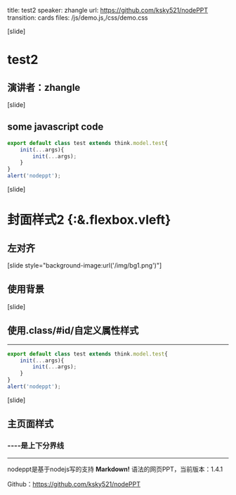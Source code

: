title: test2
speaker: zhangle
url: https://github.com/ksky521/nodePPT
transition: cards
files: /js/demo.js,/css/demo.css

[slide]

# test2
## 演讲者：zhangle

[slide]

## some javascript code
```javascript
export default class test extends think.model.test{
	init(...args){
		init(...args);
	}
}
alert('nodeppt');
```


[slide]

# 封面样式2 {:&.flexbox.vleft}
## 左对齐

[slide style="background-image:url('/img/bg1.png')"]

## 使用背景

[slide]
## 使用.class/#id/自定义属性样式
----

```javascript
export default class test extends think.model.test{
	init(...args){
		init(...args);
	}
}
alert('nodeppt');
```

[slide]

## 主页面样式
### ----是上下分界线
----

nodeppt是基于nodejs写的支持 **Markdown!** 语法的网页PPT，当前版本：1.4.1

Github：https://github.com/ksky521/nodePPT
